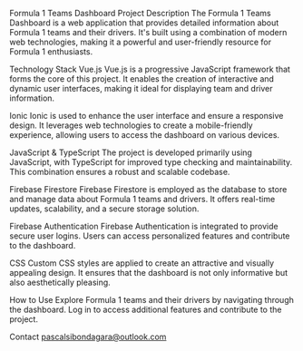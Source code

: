 Formula 1 Teams Dashboard
Project Description
The Formula 1 Teams Dashboard is a web application that provides detailed information about Formula 1 teams and their drivers. It's built using a combination of modern web technologies, making it a powerful and user-friendly resource for Formula 1 enthusiasts.

Technology Stack
Vue.js
Vue.js is a progressive JavaScript framework that forms the core of this project. It enables the creation of interactive and dynamic user interfaces, making it ideal for displaying team and driver information.

Ionic
Ionic is used to enhance the user interface and ensure a responsive design. It leverages web technologies to create a mobile-friendly experience, allowing users to access the dashboard on various devices.

JavaScript & TypeScript
The project is developed primarily using JavaScript, with TypeScript for improved type checking and maintainability. This combination ensures a robust and scalable codebase.

Firebase Firestore
Firebase Firestore is employed as the database to store and manage data about Formula 1 teams and drivers. It offers real-time updates, scalability, and a secure storage solution.

Firebase Authentication
Firebase Authentication is integrated to provide secure user logins. Users can access personalized features and contribute to the dashboard.

CSS
Custom CSS styles are applied to create an attractive and visually appealing design. It ensures that the dashboard is not only informative but also aesthetically pleasing.

How to Use
Explore Formula 1 teams and their drivers by navigating through the dashboard.
Log in to access additional features and contribute to the project.

Contact
pascalsibondagara@outlook.com

